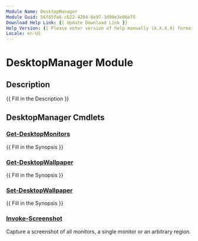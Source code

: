 ```yaml
---
Module Name: DesktopManager
Module Guid: 56f85fa6-c622-4204-8e97-3d99e3e06e75
Download Help Link: {{ Update Download Link }}
Help Version: {{ Please enter version of help manually (X.X.X.X) format }}
Locale: en-US
---
```


# DesktopManager Module
## Description
{{ Fill in the Description }}

## DesktopManager Cmdlets
### [Get-DesktopMonitors](Get-DesktopMonitors.md)
{{ Fill in the Synopsis }}

### [Get-DesktopWallpaper](Get-DesktopWallpaper.md)
{{ Fill in the Synopsis }}

### [Set-DesktopWallpaper](Set-DesktopWallpaper.md)
{{ Fill in the Synopsis }}

### [Invoke-Screenshot](Invoke-Screenshot.md)
Capture a screenshot of all monitors, a single monitor or an arbitrary region.

